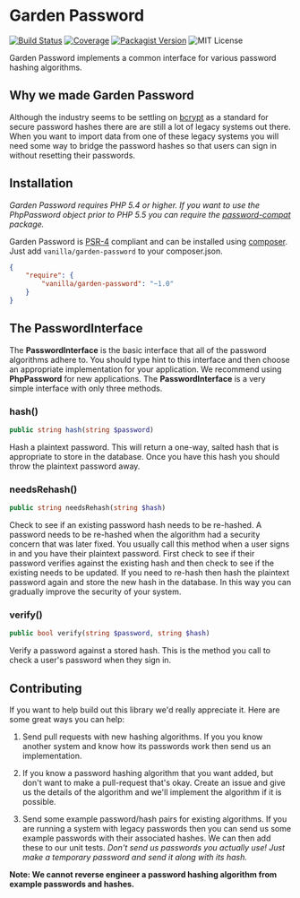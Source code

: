 Garden Password
===============

[![Build Status](https://img.shields.io/travis/vanilla/garden-password.svg?style=flat-square)](https://travis-ci.org/vanilla/garden-password)
[![Coverage](https://img.shields.io/scrutinizer/coverage/g/vanilla/garden-password.svg?style=flat-square)](https://scrutinizer-ci.com/g/vanilla/garden-password/)
[![Packagist Version](https://img.shields.io/packagist/v/vanilla/garden-password.svg?style=flat-square)](https://packagist.org/packages/vanilla/garden-password)
![MIT License](https://img.shields.io/packagist/l/vanilla/garden-password.svg?style=flat-square)

Garden Password implements a common interface for various password hashing algorithms.

Why we made Garden Password
---------------------------

Although the industry seems to be settling on [bcrypt](https://en.wikipedia.org/wiki/Bcrypt) as a standard for secure
password hashes there are are still a lot of legacy systems out there. When you want to import data from one of these
legacy systems you will need some way to bridge the password hashes so that users can sign in without resetting their
passwords.

Installation
------------

*Garden Password requires PHP 5.4 or higher. If you want to use the PhpPassword object prior to PHP 5.5 you can require
the [password-compat](https://packagist.org/packages/ircmaxell/password-compat) package.*

Garden Password is [PSR-4](https://github.com/php-fig/fig-standards/blob/master/accepted/PSR-4-autoloader.md) compliant
and can be installed using [composer](//getcomposer.org). Just add `vanilla/garden-password` to your composer.json.

```json
{
    "require": {
        "vanilla/garden-password": "~1.0"
    }
}
```

The PasswordInterface
---------------------

The **PasswordInterface** is the basic interface that all of the password algorithms adhere to. You should type hint to
this interface and then choose an appropriate implementation for your application. We recommend using **PhpPassword**
for new applications. The **PasswordInterface** is a very simple interface with only three methods.

### hash()

```php
public string hash(string $password)
```

Hash a plaintext password. This will return a one-way, salted hash that is appropriate to store in the database. Once
you have this hash you should throw the plaintext password away.

### needsRehash()

```php
public string needsRehash(string $hash)
```

Check to see if an existing password hash needs to be re-hashed. A password needs to be re-hashed when the algorithm had
a security concern that was later fixed. You usually call this method when a user signs in and you have their plaintext
password. First check to see if their password verifies against the existing hash and then check to see if the existing
needs to be updated. If you need to re-hash then hash the plaintext password again and store the new hash in the
database. In this way you can gradually improve the security of your system.

### verify()

```php
public bool verify(string $password, string $hash)
```

Verify a password against a stored hash. This is the method you call to check a user's password when they sign in.

Contributing
------------

If you want to help build out this library we'd really appreciate it. Here are some great ways you can help:

1. Send pull requests with new hashing algorithms. If you you know another system and know how its passwords work then
send us an implementation.

2. If you know a password hashing algorithm that you want added, but don't want to make a pull-request that's okay.
Create an issue and give us the details of the algorithm and we'll implement the algorithm if it is possible.

3. Send some example password/hash pairs for existing algorithms. If you are running a system with legacy passwords then
you can send us some example passwords with their associated hashes. We can then add these to our unit tests. *Don't
send us passwords you actually use! Just make a temporary password and send it along with its hash.*

**Note: We cannot reverse engineer a password hashing algorithm from example passwords and hashes.**
